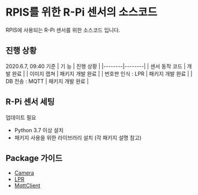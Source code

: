 # RPIS를 위한 R-Pi 센서의 소스코드
RPIS에 사용되는 R-Pi 센서를 위한 소스코드 입니다.

## 진행 상황
2020.6.7, 09:40 기준
| 기 능 | 진행 상황 |
|--------|--------|
| 센서 동작 코드 | 개발 완료 |
| 이미지 캡쳐 | 패키지 개발 완료 |
| 번호판 인식 : LPR | 패키지 개발 완료 |
| DB 전송 : MQTT    | 패키지 개발 완료 |

## R-Pi 센서 세팅
업데이트 필요
- Python 3.7 이상 설치
- 패키지 사용을 위한 라이브러리 설치 (각 패키지 설명 참고)

## Package 가이드
- [Camera](https://github.com/ISE-RPIS/rpis-rpi-sensor/tree/master/packages/rpis_camera)
- [LPR](https://github.com/ISE-RPIS/rpis-rpi-sensor/tree/master/packages/rpis_lpr)
- [MqttClient](https://github.com/ISE-RPIS/rpis-rpi-sensor/tree/master/packages/rpis_mqtt)
